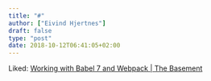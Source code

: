 ```yaml
---
title: "#"
author: ["Eivind Hjertnes"]
draft: false
type: "post"
date: 2018-10-12T06:41:05+02:00
---
```


Liked:
[Working
with Babel 7 and Webpack | The Basement](https://www.thebasement.be/working-with-babel-7-and-webpack/)
